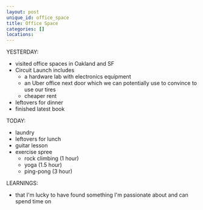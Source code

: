 ```yaml
---
layout: post
unique_id: office_space
title: Office Space
categories: []
locations: 
---
```


YESTERDAY:
* visited office spaces in Oakland and SF
* Circuit Launch includes
  * a hardware lab with electronics equipment
  * an Uber office next door which we can potentially use to convince to use our tires
  * cheaper rent
* leftovers for dinner
* finished latest book 

TODAY:
* laundry
* leftovers for lunch
* guitar lesson
* exercise spree
  * rock climbing (1 hour)
  * yoga (1.5 hour)
  * ping-pong (3 hour)

LEARNINGS:
* that I'm lucky to have found something I'm passionate about and can spend time on
